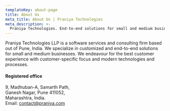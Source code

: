 ```yaml
---
templateKey: about-page
title: About Us
meta_title: About Us | Praniya Technologies
meta_description: >-
  Praniya Technologies. End-to-end solutions for small and medium businesses.
---
```

Praniya Technologies LLP is a software services and consulting firm based out of Pune, India. We specialize in customized and end-to-end solutions for small and medium businesses. We endeavour for the best customer experience with customer-specific focus and modern technologies and processes.

#### Registered office
9, Madhuban-A, Samarth Path,<br>
Ganesh Nagar, Pune 411052,<br>
Maharashtra, India.<br>
Email: contact@praniya.com